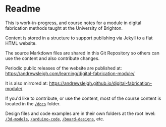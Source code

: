 # Readme

This is work-in-progress, and course notes for a module in digital fabrication methods taught at the University of Brighton.

Content is stored in a structure to support publishing via Jekyll to a flat HTML website.

The source Markdown files are shared in this Git Repository so others can use the content and also contribute changes.

Periodic public releases of the website are published at:
https://andrewsleigh.com/learning/digital-fabrication-module/

It is also mirrored at:
https://andrewsleigh.github.io/digital-fabrication-module/

If you'd like to contribute, or use the content, most of the course content is located in the [`/docs`](https://github.com/andrewsleigh/digital-fabrication-module/tree/master/docs) folder.

Design files and code examples are in their own folders at the root level: [`/3d-models`](https://github.com/andrewsleigh/digital-fabrication-module/tree/master/3d-models), [`/arduino-code`](https://github.com/andrewsleigh/digital-fabrication-module/tree/master/arduino-code), [`/board-designs`](https://github.com/andrewsleigh/digital-fabrication-module/tree/master/board-designs), etc.

